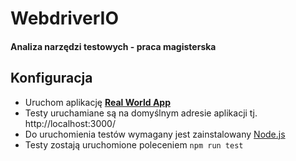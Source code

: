 # WebdriverIO
#### Analiza narzędzi testowych - praca magisterska
## Konfiguracja
- Uruchom aplikację [**Real World App**](https://github.com/cypress-io/cypress-realworld-app)
- Testy uruchamiane są na domyślnym adresie aplikacji tj. http://localhost:3000/
- Do uruchomienia testów wymagany jest zainstalowany [Node.js](https://nodejs.org/en/)
- Testy zostają uruchomione poleceniem ```npm run test```
